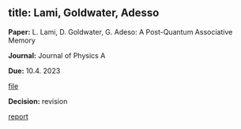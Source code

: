 title: Lami, Goldwater, Adesso
---

**Paper:**   L. Lami, D. Goldwater, G. Adeso: A Post-Quantum Associative Memory
 
**Journal:** Journal of Physics A

**Due:** 10.4. 2023

[file](REF_lami2023/file.pdf)


**Decision:** revision


[report](REF_lami2023/report.pdf)





